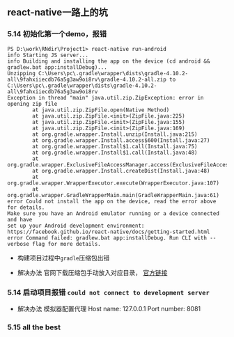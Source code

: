 ## react-native一路上的坑

### 5.14 初始化第一个demo，报错

    PS D:\work\RNdir\Project1> react-native run-android
    info Starting JS server...
    info Building and installing the app on the device (cd android && gradlew.bat app:installDebug)...
    Unzipping C:\Users\pc\.gradle\wrapper\dists\gradle-4.10.2-all\9fahxiiecdb76a5g3aw9oi8rv\gradle-4.10.2-all.zip to C:\Users\pc\.gradle\wrapper\dists\gradle-4.10.2-all\9fahxiiecdb76a5g3aw9oi8rv
    Exception in thread "main" java.util.zip.ZipException: error in opening zip file
            at java.util.zip.ZipFile.open(Native Method)
            at java.util.zip.ZipFile.<init>(ZipFile.java:225)
            at java.util.zip.ZipFile.<init>(ZipFile.java:155)
            at java.util.zip.ZipFile.<init>(ZipFile.java:169)
            at org.gradle.wrapper.Install.unzip(Install.java:215)
            at org.gradle.wrapper.Install.access$600(Install.java:27)
            at org.gradle.wrapper.Install$1.call(Install.java:75)
            at org.gradle.wrapper.Install$1.call(Install.java:48)
            at org.gradle.wrapper.ExclusiveFileAccessManager.access(ExclusiveFileAccessManager.java:69)
            at org.gradle.wrapper.Install.createDist(Install.java:48)
            at org.gradle.wrapper.WrapperExecutor.execute(WrapperExecutor.java:107)
            at org.gradle.wrapper.GradleWrapperMain.main(GradleWrapperMain.java:61)
    error Could not install the app on the device, read the error above for details.
    Make sure you have an Android emulator running or a device connected and have
    set up your Android development environment:
    https://facebook.github.io/react-native/docs/getting-started.html
    error Command failed: gradlew.bat app:installDebug. Run CLI with --verbose flag for more details.

* 构建项目过程中`gradle`压缩包出错

* 解决办法
    官网下载压缩包手动放入对应目录， [官方链接](https://gradle.org/releases/)


### 5.14 启动项目报错 `could not connect to development server`

* 解决办法
    模拟器配置代理 Host name: 127.0.0.1  Port number: 8081

### 5.15 all the best